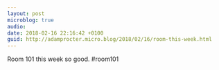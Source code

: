 ```yaml
---
layout: post
microblog: true
audio: 
date: 2018-02-16 22:16:42 +0100
guid: http://adamprocter.micro.blog/2018/02/16/room-this-week.html
---
```

Room 101 this week so good. #room101
